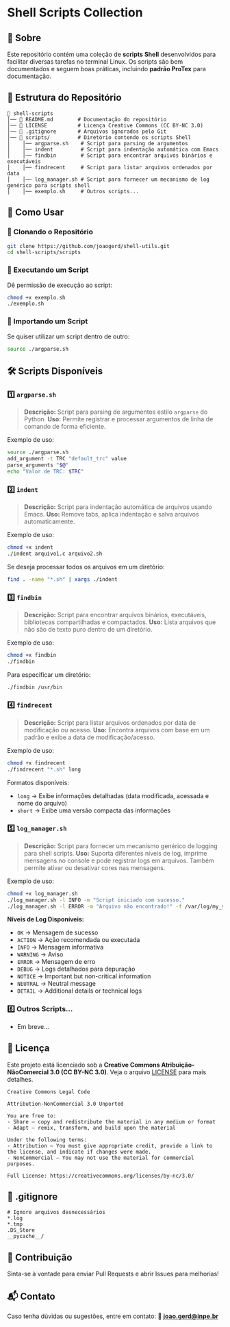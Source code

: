 # Shell Scripts Collection

## 📌 Sobre
Este repositório contém uma coleção de **scripts Shell** desenvolvidos para facilitar diversas tarefas no terminal Linux. Os scripts são bem documentados e seguem boas práticas, incluindo **padrão ProTex** para documentação.

## 📂 Estrutura do Repositório
```
📂 shell-scripts
│── 📜 README.md        # Documentação do repositório
│── 📜 LICENSE          # Licença Creative Commons (CC BY-NC 3.0)
│── 📜 .gitignore       # Arquivos ignorados pelo Git
│── 📂 scripts/         # Diretório contendo os scripts Shell
│    │── argparse.sh    # Script para parsing de argumentos
│    │── indent         # Script para indentação automática com Emacs
│    │── findbin        # Script para encontrar arquivos binários e executáveis
│    │── findrecent     # Script para listar arquivos ordenados por data
│    │── log_manager.sh # Script para fornecer um mecanismo de log genérico para scripts shell
│    │── exemplo.sh     # Outros scripts...
```

## 🚀 Como Usar
### 🔹 Clonando o Repositório
```bash
git clone https://github.com/joaogerd/shell-utils.git
cd shell-scripts/scripts
```

### 🔹 Executando um Script
Dê permissão de execução ao script:
```bash
chmod +x exemplo.sh
./exemplo.sh
```

### 🔹 Importando um Script
Se quiser utilizar um script dentro de outro:
```bash
source ./argparse.sh
```

## 🛠 Scripts Disponíveis

### 1️⃣ `argparse.sh`
> **Descrição:** Script para parsing de argumentos estilo `argparse` do Python.
> **Uso:** Permite registrar e processar argumentos de linha de comando de forma eficiente.

Exemplo de uso:
```bash
source ./argparse.sh
add_argument -t TRC "default_trc" value
parse_arguments "$@"
echo "Valor de TRC: $TRC"
```

### 2️⃣ `indent`
> **Descrição:** Script para indentação automática de arquivos usando Emacs.
> **Uso:** Remove tabs, aplica indentação e salva arquivos automaticamente.

Exemplo de uso:
```bash
chmod +x indent
./indent arquivo1.c arquivo2.sh
```

Se deseja processar todos os arquivos em um diretório:
```bash
find . -name "*.sh" | xargs ./indent
```

### 3️⃣ `findbin`
> **Descrição:** Script para encontrar arquivos binários, executáveis, bibliotecas compartilhadas e compactados.
> **Uso:** Lista arquivos que não são de texto puro dentro de um diretório.

Exemplo de uso:
```bash
chmod +x findbin
./findbin
```

Para especificar um diretório:
```bash
./findbin /usr/bin
```

### 4️⃣ `findrecent`
> **Descrição:** Script para listar arquivos ordenados por data de modificação ou acesso.
> **Uso:** Encontra arquivos com base em um padrão e exibe a data de modificação/acesso.

Exemplo de uso:
```bash
chmod +x findrecent
./findrecent "*.sh" long
```

Formatos disponíveis:
- `long`  → Exibe informações detalhadas (data modificada, acessada e nome do arquivo)
- `short` → Exibe uma versão compacta das informações

### 5️⃣ `log_manager.sh`
> **Descrição:** Script para fornecer um mecanismo genérico de logging para shell scripts.
> **Uso:** Suporta diferentes níveis de log, imprime mensagens no console e pode registrar logs em arquivos. Também permite ativar ou desativar cores nas mensagens.

Exemplo de uso:
```bash
chmod +x log_manager.sh
./log_manager.sh -l INFO -m "Script iniciado com sucesso."
./log_manager.sh -l ERROR -m "Arquivo não encontrado!" -f /var/log/my_script.log -c off
```

**Níveis de Log Disponíveis:**
- `OK`      → Mensagem de sucesso
- `ACTION`  → Ação recomendada ou executada
- `INFO`    → Mensagem informativa
- `WARNING` → Aviso
- `ERROR`   → Mensagem de erro
- `DEBUG`   → Logs detalhados para depuração
- `NOTICE`  → Important but non-critical information
- `NEUTRAL` → Neutral message
- `DETAIL`  → Additional details or technical logs

### 6️⃣ Outros Scripts...
- Em breve...

## 📝 Licença
Este projeto está licenciado sob a **Creative Commons Atribuição-NãoComercial 3.0 (CC BY-NC 3.0)**.
Veja o arquivo [LICENSE](LICENSE) para mais detalhes.

```
Creative Commons Legal Code

Attribution-NonCommercial 3.0 Unported

You are free to:
- Share — copy and redistribute the material in any medium or format
- Adapt — remix, transform, and build upon the material

Under the following terms:
- Attribution — You must give appropriate credit, provide a link to the license, and indicate if changes were made.
- NonCommercial — You may not use the material for commercial purposes.

Full License: https://creativecommons.org/licenses/by-nc/3.0/
```

## 📑 .gitignore
```
# Ignore arquivos desnecessários
*.log
*.tmp
.DS_Store
__pycache__/
```

## 🤝 Contribuição
Sinta-se à vontade para enviar Pull Requests e abrir Issues para melhorias!

## 📬 Contato
Caso tenha dúvidas ou sugestões, entre em contato:
📧 **joao.gerd@inpe.br**

